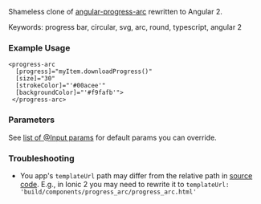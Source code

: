 Shameless clone of [angular-progress-arc](https://github.com/mathewbyrne/angular-progress-arc) rewritten to Angular 2.

Keywords: progress bar, circular, svg, arc, round, typescript, angular 2

### Example Usage

```
<progress-arc
  [progress]="myItem.downloadProgress()"
  [size]="30"
  [strokeColor]="'#00acee'"
  [backgroundColor]="'#f9fafb'">
 </progress-arc>
```

### Parameters

See [list of @Input params](https://github.com/petervojtek/angular2-progress-arc/blob/master/progress_arc.ts#L10) for default params you can override.

### Troubleshooting

* You app's `templateUrl` path may differ from the relative path in [source code](https://github.com/petervojtek/angular2-progress-arc/blob/master/progress_arc.ts#L6). E.g., in Ionic 2 you may need to rewrite it to `templateUrl: 'build/components/progress_arc/progress_arc.html'`
